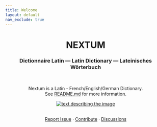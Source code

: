 ```yaml
---
title: Welcome
layout: default
nav_exclude: true
---
```


<h1 align="center">NEXTUM</h1>

<h3 align="center">Dictionnaire Latin — Latin Dictionary — Lateinisches Wörterbuch</h3>
<br>
<p align="center">Nextum is a Latin - French/English/German Dictionary. <br> See <a href="https://github.com/nextum/nextum.github.io">README.md</a> for more information.</p>

<p align="center">
<a href="https://github.com/nextum/nextum.github.io/tree/main/a-z">
<img src="https://img.shields.io/github/directory-file-count/nextum/nextum.github.io/a-z?label=Entries&style=for-the-badge" alt="text describing the image">
</a></p>

<div align="center">
  <p align="center">
    <br />
    <a href="https://github.com/nextum/nextum.github.io/issues/new">Report Issue</a>
    ·
    <a href="https://github.com/nextum/nextum.github.io/blob/main/CONTRIBUTE.md">Contribute</a>
    ·
    <a href="https://github.com/nextum/nextum.github.io/discussions">Discussions</a>
  </p>
</div>
